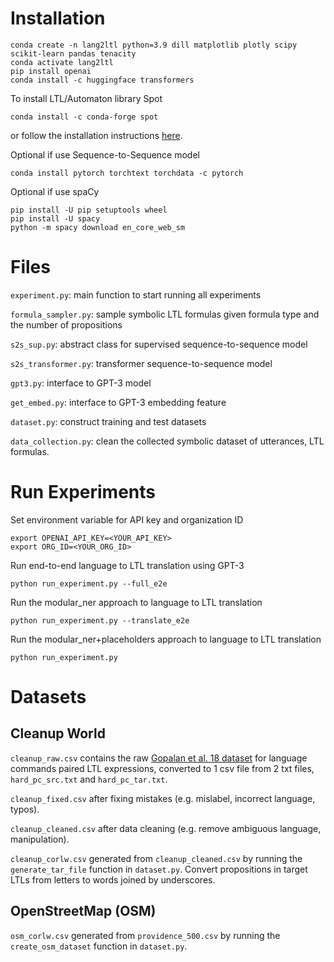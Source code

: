 # Installation
```
conda create -n lang2ltl python=3.9 dill matplotlib plotly scipy scikit-learn pandas tenacity
conda activate lang2ltl
pip install openai
conda install -c huggingface transformers
```

To install LTL/Automaton library Spot
```
conda install -c conda-forge spot
```
or follow the installation instructions [here](https://spot.lre.epita.fr/install.html).

Optional if use Sequence-to-Sequence model
```
conda install pytorch torchtext torchdata -c pytorch
```

Optional if use spaCy
```
pip install -U pip setuptools wheel
pip install -U spacy
python -m spacy download en_core_web_sm
```

# Files
```experiment.py```: main function to start running all experiments

```formula_sampler.py```: sample symbolic LTL formulas given formula type and the number of propositions

```s2s_sup.py```: abstract class for supervised sequence-to-sequence model

```s2s_transformer.py```: transformer sequence-to-sequence model

```gpt3.py```: interface to GPT-3 model

```get_embed.py```: interface to GPT-3 embedding feature

```dataset.py```: construct training and test datasets

```data_collection.py```: clean the collected symbolic dataset of utterances, LTL formulas.


# Run Experiments
Set environment variable for API key and organization ID
```
export OPENAI_API_KEY=<YOUR_API_KEY>
export ORG_ID=<YOUR_ORG_ID>
```
Run end-to-end language to LTL translation using GPT-3
```
python run_experiment.py --full_e2e
```
Run the modular_ner approach to language to LTL translation
```
python run_experiment.py --translate_e2e
```
Run the modular_ner+placeholders approach to language to LTL translation
```
python run_experiment.py
```

# Datasets
## Cleanup World
```cleanup_raw.csv``` contains the raw [Gopalan et al. 18 dataset](https://github.com/h2r/language_datasets/tree/master/RSS_2018_Gopalan_et_al)
for language commands paired LTL expressions, converted to 1 csv file from 2 txt files, ```hard_pc_src.txt``` and ```hard_pc_tar.txt```.

```cleanup_fixed.csv``` after fixing mistakes (e.g. mislabel, incorrect language, typos).

```cleanup_cleaned.csv``` after data cleaning (e.g. remove ambiguous language, manipulation).

```cleanup_corlw.csv``` generated from ```cleanup_cleaned.csv``` by running the ```generate_tar_file``` function in ```dataset.py```.
Convert propositions in target LTLs from letters to words joined by underscores.

## OpenStreetMap (OSM)
```osm_corlw.csv``` generated from ```providence_500.csv``` by running the ```create_osm_dataset``` function in ```dataset.py```.
